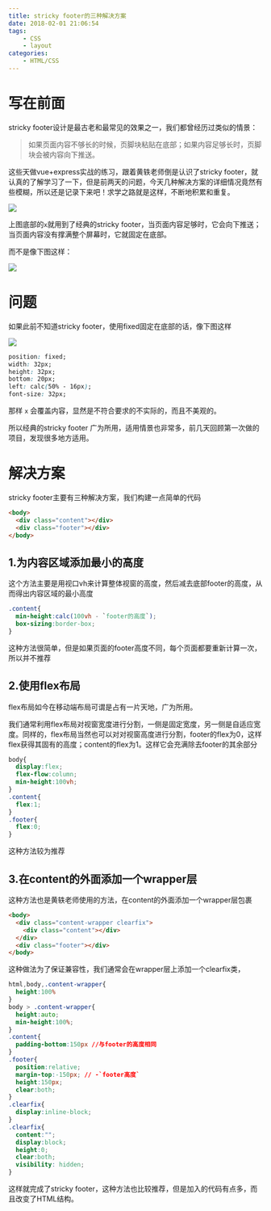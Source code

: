 ```yaml
---
title: stricky footer的三种解决方案
date: 2018-02-01 21:06:54
tags:
    - CSS
    - layout
categories:
    - HTML/CSS
---
```


# 写在前面
stricky footer设计是最古老和最常见的效果之一，我们都曾经历过类似的情景：

>如果页面内容不够长的时候，页脚块粘贴在底部；如果内容足够长时，页脚块会被内容向下推送。

这些天做vue+express实战的练习，跟着黄轶老师倒是认识了stricky footer，就认真的了解学习了一下，但是前两天的问题，今天几种解决方案的详细情况竟然有些模糊，所以还是记录下来吧！求学之路就是这样，不断地积累和重复。

![](http://www.chenqaq.com/assets/images/strickyFooter1.png)

上图底部的`x`就用到了经典的stricky footer，当页面内容足够时，它会向下推送；当页面内容没有撑满整个屏幕时，它就固定在底部。

而不是像下图这样：

![](http://www.chenqaq.com/assets/images/strickyFooter2.png)


# 问题

如果此前不知道stricky footer，使用fixed固定在底部的话，像下图这样

![](http://www.chenqaq.com/assets/images/strickyFooter3.png)

```css
position: fixed;
width: 32px;
height: 32px;
bottom: 20px;
left: calc(50% - 16px);
font-size: 32px;
```

那样 `x` 会覆盖内容，显然是不符合要求的不实际的，而且不美观的。

所以经典的stricky footer 广为所用，适用情景也非常多，前几天回顾第一次做的项目，发现很多地方适用。

# 解决方案
stricky footer主要有三种解决方案，我们构建一点简单的代码

```html
<body>
  <div class="content"></div>
  <div class="footer"></div>
</body>
```

## 1.为内容区域添加最小的高度
这个方法主要是用视口vh来计算整体视窗的高度，然后减去底部footer的高度，从而得出内容区域的最小高度
```css
.content{
  min-height:calc(100vh - `footer的高度`);
  box-sizing:border-box;
}
```
这种方法很简单，但是如果页面的footer高度不同，每个页面都要重新计算一次，所以并不推荐

## 2.使用flex布局
flex布局如今在移动端布局可谓是占有一片天地，广为所用。

我们通常利用flex布局对视窗宽度进行分割，一侧是固定宽度，另一侧是自适应宽度。同样的，flex布局当然也可以对对视窗高度进行分割，footer的flex为0，这样flex获得其固有的高度；content的flex为1。这样它会充满除去footer的其余部分

```css
body{
  display:flex;
  flex-flow:column;
  min-height:100vh;
}
.content{
  flex:1;
}
.footer{
  flex:0;
}
```
这种方法较为推荐

## 3.在content的外面添加一个wrapper层
这种方法也是黄轶老师使用的方法，在content的外面添加一个wrapper层包裹

```html
<body>
  <div class="content-wrapper clearfix">
    <div class="content"></div>
  </div>
  <div class="footer"></div>
</body>
```
这种做法为了保证兼容性，我们通常会在wrapper层上添加一个clearfix类，

```css
html,body,.content-wrapper{
  height:100%
}
body > .content-wrapper{
  height:auto;
  min-height:100%;
}
.content{
  padding-bottom:150px //与footer的高度相同
}
.footer{
  position:relative;
  margin-top:-150px; // -`footer高度`
  height:150px;
  clear:both;
}
.clearfix{
  display:inline-block;
}
.clearfix{
  content:"";
  display:block;
  height:0;
  clear:both;
  visibility: hidden;
}
```
这样就完成了stricky footer，这种方法也比较推荐，但是加入的代码有点多，而且改变了HTML结构。